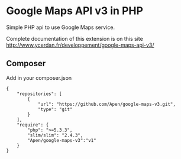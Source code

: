 # Google Maps API v3 in PHP

Simple PHP api to use Google Maps service.

Complete documentation of this extension is on this site http://www.ycerdan.fr/developpement/google-maps-api-v3/

## Composer

Add in your composer.json

```
{
    "repositories": [
        {
            "url": "https://github.com/Apen/google-maps-v3.git",
            "type": "git"
        }
    ],
    "require": {
        "php": ">=5.3.3",
        "slim/slim": "2.4.3",
        "Apen/google-maps-v3":"v1"
    }
}
```
